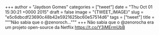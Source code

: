 
+++
author = "Jaydson Gomes"
categories = ["tweet"]
date = "Thu Oct 01 15:30:21 +0000 2015"
draft = false
image = "{TWEET_IMAGE}"
slug = "e5c6dbcdf23690c48b42e5921625bc60e57514d6"
tags = ["tweet"]
title = """Não sabia que o @zenoroch..."""
+++
Não sabia que o @zenorocha era um projeto open-source da Netflix https://t.co/Y3iMErmUbB
